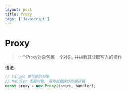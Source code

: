 ```yaml
---
layout: post
title: Proxy
tags: ['Javascript']
---
```


# Proxy
> 一个Proxy对象包裹一个对象, 并拦截其读取写入的操作

语法
```js
// target 要包装的对象
// handler 配置对象, 带有拦截操作的捕捉器
const proxy = new Proxy(target, handler);
```
